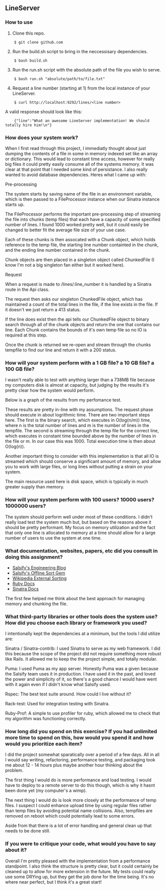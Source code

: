 ## LineServer

### How to use

1. Clone this repo.

```
	$ git clone github.com	
```

2. Run the build.sh script to bring in the neccessisary dependencies.

```
	$ bash build.sh
```

3. Run the run.sh script with the absolute path of the file you wish to serve.

```
	$ bash run.sh "absolute/path/to/file.txt"
```

4. Request a line number (starting at 1) from the local instance of your LineServer.

```
	$ curl http://localhost:9292/lines/<line number>
``` 

A valid response should look like this:

```
	{"line":"What an awesome LineServer implementation! We should totally hire him!\n"}
```

### How does your system work?

When I first read through this project, I immediatly thought about just dumping the contents of a file in some in memory indexed set like an array or dictionary. This would lead to constant time access, however for really big files it could pretty easily consume all of the systems memory. It was clear at that point that I needed some kind of persistance. I also really wanted to avoid database dependencies. Heres what I came up with:

Pre-processing

The system starts by saving name of the file in an environment variable, which is then passed to a FileProcessor instance when our Sinatra instance starts up.

The FileProcessor performs the important pre-processing step of streaming the file into chunks (temp files) that each have a capacity of some specified number of lines. I found 1000 worked pretty well, but it could easily be changed to better fit the average file size of your use case.

Each of these chunks is then assocated with a Chunk object, which holds reference to the temp file, the starting line number containted in the chunk, and the ending line number contained in the chunk.

Chunk objects are then placed in a singleton object called ChunkedFile (I know I'm not a big singleton fan either but it worked here).

Request

When a request is made to /lines/:line_number it is handled by a Sinatra route in the Api class.

The request then asks our singleton ChunkedFile object, which has maintained a count of the total lines in the file, if the line exists in the file. If it doesn't we just return a 413 status.

If the line does exist then the api tells our ChunkedFile object to binary search through all of the chunk objects and return the one that contains our line. Each Chunk contains the bounds of it's own temp file so no IO is required at this step.

Once the chunk is returned we re-open and stream through the chunks tempfile to find our line and return it with a 200 status.

### How will your system perform with a 1 GB file? a 10 GB file? a 100 GB file?

I wasn't really able to test with anything larger than a 738MB file because my computers disk is almost at capacity, but judging by the results it's pretty clear how the system would perform. 

Below is a graph of the results from my perfomance test.

These results are pretty in-line with my assumptions. The request phase should execute in about logrithmic time. There are two important steps here. The first is the binary search, which executes in O(log(n/m)) time, where n is the total number of lines and m is the number of lines in the tempfile. The second is streaming through the temp file for the correct line, which executes in constant time bounded above by the number of lines in the file or m. In our case this was 1000. Total execution time is then about O(log(n)).

Another important thing to consider with this implementation is that all IO is streamed which should conserve a significant amount of memory, and allow you to work with large files, or long lines without putting a strain on your system. 

The main resource used here is disk space, which is typically in much greater supply than memory.

### How will your system perform with 100 users? 10000 users? 1000000 users?

The system should perform well under most of these conditions. I didn't really load test the system much but, but based on the reasons above it should be pretty performant. My focus on memory utilization and the fact that only one line is allocated to memory at a time should allow for a large number of users to use the system at one time. 

### What documentation, websites, papers, etc did you consult in doing this assignment?

- [Salsify's Engineering Blog](http://blog.salsify.com/engineering)
- [Salsify's Offline Sort Gem](https://github.com/salsify/offline-sort)
- [Wikipedia External Sorting](https://en.wikipedia.org/wiki/External_sorting)
- [Ruby Docs](http://ruby-doc.org/)
- [Sinatra Docs](http://www.sinatrarb.com/)

The first few helped me think about the best approach for managing memory and chunking the file.

### What third-party libraries or other tools does the system use? How did you choose each library or framework you used?

I intentionally kept the dependencies at a minimum, but the tools I did utilize are:

Sinatra / Sinatra-contrib:
I used Sinatra to serve as my web framework. I did this because the scope of the project did not require something more robust like Rails. It allowed me to keep the the project simple, and totally modular.

Puma: 
I used Puma as my app server. Honestly Puma was a given because the Salsify team uses it in production. I have used it in the past, and loved the power and simplicity of it, so there's a good chance I would have went with it again even if I didn't know what Salsify used.  

Rspec: 
The best test suite around. How could I live without it?

Rack-test:
Used for integration testing with Sinatra.

Ruby-Prof:
A simple to use profiler for ruby, which allowed me to check that my algorithm was functioning correctly.

### How long did you spend on this exercise? If you had unlimited more time to spend on this, how would you spend it and how would you prioritize each item?

I did the project somewhat sparatically over a period of a few days. All in all I would say writing, refactoring, performance testing, and packaging took me about 12 - 14 hours plus maybe another hour thinking about the problem. 

The first thing I would do is more performance and load testing. I would have to deploy to a remote server to do this though, which is why it hasnt been done yet (my computer's a wimp).

The next thing I would do is look more closely at the performance of temp files. I suspect I could enhance upload time by using regular files rather than temp files by avoiding potential name collisions. Also, tempfiles are removed on reboot which could potentially lead to some errors. 

Aside from that there is a lot of error handling and general clean up that needs to be done still. 

### If you were to critique your code, what would you have to say about it?

Overall I'm pretty pleased with the implementation from a performance standpoint. I also think the structure is pretty clear, but it could certainly be cleaned up to allow for more extension in the future. My tests could really use some DRYing up, but they get the job done for the time being. It's no where near perfect, but I think it's a great start! 